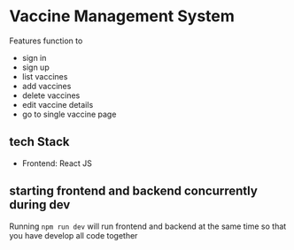 # Vaccine Management System

Features function to 
- sign in 
- sign up 
- list vaccines 
- add vaccines
- delete vaccines 
- edit vaccine details 
- go to single vaccine page


## tech Stack
- Frontend: React JS

## starting frontend and backend concurrently during dev

Running `npm run dev` will run frontend and backend at the same time so that you have develop all code together


